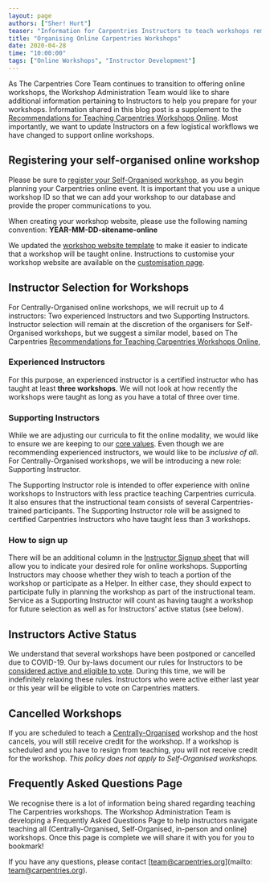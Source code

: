 ```yaml
---
layout: page
authors: ["Sher! Hurt"]
teaser: "Information for Carpentries Instructors to teach workshops remotely"
title: "Organising Online Carpentries Workshops"
date: 2020-04-28
time: "10:00:00"
tags: ["Online Workshops", "Instructor Development"]
---
```


As The Carpentries Core Team continues to transition to offering online workshops, the Workshop Administration Team would like to share additional information pertaining to Instructors to help you prepare for your workshops. Information shared in this blog post is a supplement to the [Recommendations for Teaching Carpentries Workshops Online](https://carpentries.org/online-workshop-recommendations/). Most importantly, we want to update Instructors on a few logistical workflows we have changed to support online workshops.

## Registering your self-organised online workshop

Please be sure to [register your Self-Organised workshop](https://amy.carpentries.org/forms/self-organised/), as you begin planning your Carpentries online event. It is important that you use a unique workshop ID so that we can add your workshop to our database and provide the proper communications to you.

When creating your workshop website, please use the following naming convention: **YEAR-MM-DD-sitename-online**

We updated the [workshop website template](https://github.com/carpentries/workshop-template) to make it easier to indicate that a workshop will be taught online. Instructions to customise your workshop website are available on the [customisation page](http://carpentries.github.io/workshop-template/customization/index.html).

## Instructor Selection for Workshops
For Centrally-Organised online workshops, we will recruit up to 4 instructors: Two experienced Instructors and two Supporting Instructors. Instructor selection will remain at the discretion of the organisers for Self-Organised workshops, but we suggest a similar model, based on The Carpentries [Recommendations for Teaching Carpentries Workshops Online](https://carpentries.org/online-workshop-recommendations/),

### Experienced Instructors

For this purpose, an experienced instructor is a certified instructor who has taught at least **three workshops**. We will not look at how recently the workshops were taught as long as you have a total of three over time.

### Supporting Instructors

While we are adjusting our curricula to fit the online modality, we would like to ensure we are keeping to our [core values](https://carpentries.org/values/). Even though we are recommending experienced instructors, we would like to be *inclusive of all*. For Centrally-Organised workshops, we will be introducing a new role: Supporting Instructor.

The Supporting Instructor role is intended to offer experience with online workshops to Instructors with less practice teaching Carpentries curricula. It also ensures that the instructional team consists of several Carpentries-trained participants.  The Supporting Instructor role will be assigned to certified Carpentries Instructors who have taught less than 3 workshops.

### How to sign up
There will be an additional column in the [Instructor Signup sheet](https://docs.google.com/spreadsheets/d/1YhTAzEalDqKUowgej7aRa7E1K0XcB6ZezoVUt6VN2qY/edit#gid=0) that will allow you to indicate your desired role for online workshops. Supporting Instructors may choose whether they wish to teach a portion of the workshop or participate as a Helper. In either case, they should expect to participate fully in planning the workshop as part of the instructional team. Service as a Supporting Instructor will count as having taught a workshop for future selection as well as for Instructors’ active status (see below).  

## Instructors Active Status

We understand that several workshops have been postponed or cancelled due to COVID-19. Our by-laws document our rules for Instructors to be [considered active and eligible to vote](https://docs.carpentries.org/topic_folders/governance/bylaws.html#eligibility-rights-and-termination-for-voting-members). During this time, we will be indefinitely relaxing these rules. Instructors who were active either last year or this year will be eligible to vote on Carpentries matters.

## Cancelled Workshops

If you are scheduled to teach a [Centrally-Organised](https://carpentries.org/workshops/#workshop-organising) workshop and the host cancels, you will still receive credit for the workshop. If a workshop is scheduled and you have to resign from teaching, you will not receive credit for the workshop. *This policy does not apply to Self-Organised workshops.*


## Frequently Asked Questions Page

We recognise there is a lot of information being shared regarding teaching The Carpentries workshops. The Workshop Administration Team is developing a Frequently Asked Questions Page to help instructors navigate teaching all (Centrally-Organised, Self-Organised, in-person and online) workshops. Once this page is complete we will share it with you for you to bookmark!  

If you have any questions, please contact [team@carpentries.org](mailto: team@carpentries.org).
